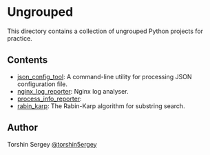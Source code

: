 # Ungrouped

This directory contains a collection of ungrouped Python projects for practice.

## Contents

- [json_config_tool](./json_config_tool): A command-line utility for processing JSON configuration file.
- [nginx_log_reporter](./nginx_log_reporter): Nginx log analyser.
- [process_info_reporter](./process_info_reporter/):
- [rabin_karp](./rabin_karp): The Rabin-Karp algorithm for substring search.

## Author

Torshin Sergey [@torshin5ergey](https://github.com/torshin5ergey)
